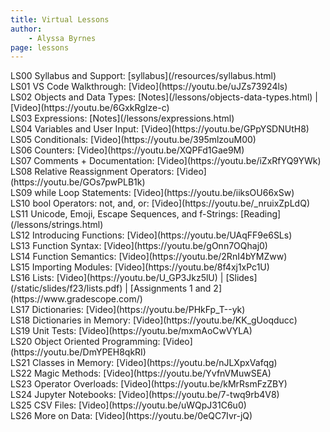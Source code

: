 ```yaml
---
title: Virtual Lessons
author:
    - Alyssa Byrnes
page: lessons
---
```


<div class="plan Class"><span class="kind">LS00 </span>
<span class="title">Syllabus and Support:</span>
[syllabus](/resources/syllabus.html)
</div>

<div class="plan Class"><span class="kind">LS01 </span>
<span class="title">VS Code Walkthrough:</span>
[Video](https://youtu.be/uJZs73924ls)
</div>

<div class="plan Class"><span class="kind">LS02 </span>
<span class="title">Objects and Data Types:</span>
[Notes](/lessons/objects-data-types.html) | [Video](https://youtu.be/6GxkRgIze-c)
</div>

<div class="plan Class"><span class="kind">LS03 </span>
<span class="title">Expressions:</span>
[Notes](/lessons/expressions.html)
</div>

<div class="plan Class"><span class="kind">LS04 </span>
<span class="title">Variables and User Input:</span>
[Video](https://youtu.be/GPpYSDNUtH8)
</div>

<div class="plan Class"><span class="kind">LS05 </span>
<span class="title">Conditionals:</span>
[Video](https://youtu.be/395mlzouM00)
</div>

<div class="plan Class"><span class="kind">LS06 </span>
<span class="title">Counters:</span>
[Video](https://youtu.be/XQPFd1Gae9M)
</div>

<div class="plan Class"><span class="kind">LS07 </span>
<span class="title">Comments + Documentation:</span>
[Video](https://youtu.be/iZxRfYQ9YWk)
</div>

<div class="plan Class"><span class="kind">LS08 </span>
<span class="title">Relative Reassignment Operators:</span>
[Video](https://youtu.be/GOs7pwPLB1k)
</div>

<div class="plan Class"><span class="kind">LS09 </span>
<span class="title">while Loop Statements:</span>
[Video](https://youtu.be/iiksOU66xSw)
</div>

<div class="plan Class"><span class="kind">LS10 </span>
<span class="title">bool Operators: not, and, or:</span>
[Video](https://youtu.be/_nruixZpLdQ)
</div>

<div class="plan Class"><span class="kind">LS11 </span>
<span class="title">Unicode, Emoji, Escape Sequences, and f-Strings:</span>
[Reading](/lessons/strings.html)
</div>

<div class="plan Class"><span class="kind">LS12 </span>
<span class="title">Introducing Functions:</span>
[Video](https://youtu.be/UAqFF9e6SLs)
</div>

<div class="plan Class"><span class="kind">LS13 </span>
<span class="title">Function Syntax:</span>
[Video](https://youtu.be/gOnn7OQhaj0)
</div>

<div class="plan Class"><span class="kind">LS14 </span>
<span class="title">Function Semantics:</span>
[Video](https://youtu.be/2RnI4bYMZww)
</div>

<div class="plan Class"><span class="kind">LS15 </span>
<span class="title">Importing Modules:</span>
[Video](https://youtu.be/8f4xj1xPc1U)
</div>

<div class="plan Class"><span class="kind">LS16 </span>
<span class="title">Lists:</span>
[Video](https://youtu.be/U_GP3Jkz5lU) | [Slides](/static/slides/f23/lists.pdf) | [Assignments 1 and 2](https://www.gradescope.com/)
</div>

<div class="plan Class"><span class="kind">LS17 </span>
<span class="title">Dictionaries:</span>
[Video](https://youtu.be/PHkFp_T--yk)
</div>

<div class="plan Class"><span class="kind">LS18 </span>
<span class="title">Dictionaries in Memory:</span>
[Video](https://youtu.be/KK_gUoqducc)
</div>

<div class="plan Class"><span class="kind">LS19 </span>
<span class="title">Unit Tests:</span>
[Video](https://youtu.be/mxmAoCwVYLA)
</div>

<div class="plan Class"><span class="kind">LS20 </span>
<span class="title">Object Oriented Programming:</span>
[Video](https://youtu.be/DmYPEH8qkRI)
</div>

<div class="plan Class"><span class="kind">LS21 </span>
<span class="title">Classes in Memory:</span>
[Video](https://youtu.be/nJLXpxVafqg)
</div>

<div class="plan Class"><span class="kind">LS22 </span>
<span class="title">Magic Methods:</span>
[Video](https://youtu.be/YvfnVMuwSEA)
</div>

<div class="plan Class"><span class="kind">LS23 </span>
<span class="title">Operator Overloads:</span>
[Video](https://youtu.be/kMrRsmFzZBY)
</div>

<div class="plan Class"><span class="kind">LS24 </span>
<span class="title">Jupyter Notebooks:</span>
[Video](https://youtu.be/7-twq9rb4V8)
</div>

<div class="plan Class"><span class="kind">LS25 </span>
<span class="title">CSV Files:</span>
[Video](https://youtu.be/uWQpJ31C6u0)
</div>

<div class="plan Class"><span class="kind">LS26 </span>
<span class="title">More on Data:</span>
[Video](https://youtu.be/0eQC7Ivr-jQ)
</div>

